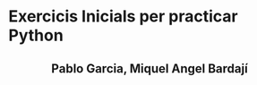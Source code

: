 # Exercicis Inicials per practicar Python 
##              <center>Pablo Garcia, Miquel Angel Bardají</center>
